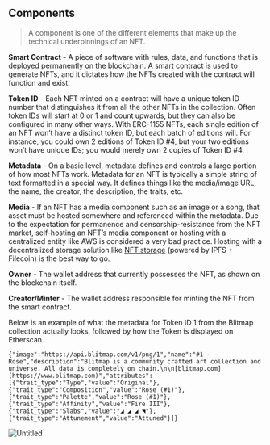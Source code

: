 ## Components

> A component is one of the different elements that make up the technical underpinnings of an NFT.

**Smart Contract** - A piece of software with rules, data, and functions that is deployed permanently on the blockchain. A smart contract is used to generate NFTs, and it dictates how the NFTs created with the contract will function and exist.

**Token ID** - Each NFT minted on a contract will have a unique token ID number that distinguishes it from all the other NFTs in the collection. Often token IDs will start at 0 or 1 and count upwards, but they can also be configured in many other ways. With ERC-1155 NFTs, each single edition of an NFT won’t have a distinct token ID, but each batch of editions will. For instance, you could own 2 editions of Token ID #4, but your two editions won’t have unique IDs; you would merely own 2 copies of Token ID #4.

**Metadata** - On a basic level, metadata defines and controls a large portion of how most NFTs work. Metadata for an NFT is typically a simple string of text formatted in a special way. It defines things like the media/image URL, the name, the creator, the description, the traits, etc. 

**Media** - If an NFT has a media component such as an image or a song, that asset must be hosted somewhere and referenced within the metadata. Due to the expectation for permanence and censorship-resistance from the NFT market, self-hosting an NFT’s media component or hosting with a centralized entity like AWS is considered a very bad practice. Hosting with a decentralized storage solution like [NFT.storage](http://NFT.storage) (powered by IPFS + Filecoin) is the best way to go.

**Owner** - The wallet address that currently possesses the NFT, as shown on the blockchain itself.

**Creator/Minter** - The wallet address responsible for minting the NFT from the smart contract.

Below is an example of what the metadata for Token ID 1 from the Blitmap collection actually looks, followed by how the Token is displayed on Etherscan.

`{"image":"https://api.blitmap.com/v1/png/1","name":"#1 - Rose","description":"Blitmap is a community crafted art collection and universe. All data is completely on chain.\n\n[blitmap.com](https://www.blitmap.com)","attributes":[{"trait_type":"Type","value":"Original"},{"trait_type":"Composition","value":"Rose (#1)"},{"trait_type":"Palette","value":"Rose (#1)"},{"trait_type":"Affinity","value":"Fire III"},{"trait_type":"Slabs","value":"◢ ◢ ◢ ◥"},{"trait_type":"Attunement","value":"Attuned"}]}`

![Untitled](https://s3-us-west-2.amazonaws.com/secure.notion-static.com/b534c389-2216-4ed3-bce5-62894083717a/Untitled.png)
